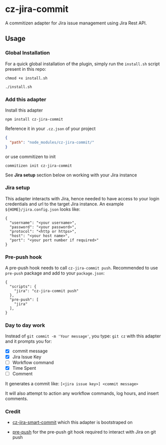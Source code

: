 # cz-jira-commit

A commitizen adapter for Jira issue management using Jira Rest API.

## Usage

### Global Installation

For a quick global installation of the plugin, simply run the `install.sh` script present in this repo:

```
chmod +x install.sh

./install.sh
```

### Add this adapter

Install this adapter

```
npm install cz-jira-commit
```

Reference it in your `.cz.json` of your project

```json
{
  "path": "node_modules/cz-jira-commit/"
}
```

or use commitizen to init
```
commitizen init cz-jira-commit
```

See **Jira setup** section below on working with your Jira instance

### Jira setup
This adapter interacts with Jira, hence needed to have access to your login credentials and url to the target Jira instance.
An example `${HOME}/jira.config.json` looks like:
```
{
  "username": "<your username>",
  "password": "<your password>",
  "protocol": "<http or https>",
  "host": "<your host name>",
  "port": "<your port number if required>"
}
```

### Pre-push hook
A pre-push hook needs to call `cz-jira-commit push`. Recommended to use `pre-push` package and add to your `package.json`:
```
{
  "scripts": {
    "jira": "cz-jira-commit push"
  },
  "pre-push": [
    "jira"
  ],
}
```

### Day to day work

Instead of `git commit -m 'Your message'`, you type: `git cz` with this adapter and it prompts you for:
- [x] commit message
- [x] Jira Issue Key
- [ ] Workflow command
- [x] Time Spent
- [ ] Comment

It generates a commit like: `[<jira issue key>] <commit message>`

It will also attempt to action any workflow commands, log hours, and insert comments.

### Credit
- [cz-jira-smart-commit](https://github.com/commitizen/cz-jira-smart-commit) which this adapter is bootstraped on

- [pre-push](https://github.com/dflourusso/pre-push) for the pre-push git hook required to interact with Jira on git push